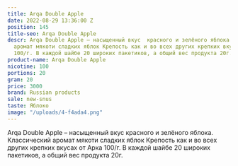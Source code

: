 ```yaml
---
title: Arqa Double Apple
date: 2022-08-29 13:36:00 Z
position: 145
title-seo: Arqa Double Apple
descr: Arqa Double Apple – насыщенный вкус  красного и зелёного яблока. Классический
  аромат мякоти сладких яблок Крепость как и во всех других крепких вкусах от Арка
  100/г. В каждой шайбе 20 широких пакетиков, а общий вес продукта 20г.
product-name: Arqa Double Apple
nicotine: 100
portions: 20
gram: 20
price: 3000
brand: Russian products
sale: new-snus
taste: Яблоко
image: "/uploads/4-f4ada4.png"
---
```


Arqa Double Apple – насыщенный вкус  красного и зелёного яблока. Классический аромат мякоти сладких яблок Крепость как и во всех других крепких вкусах от Арка 100/г. В каждой шайбе 20 широких пакетиков, а общий вес продукта 20г.